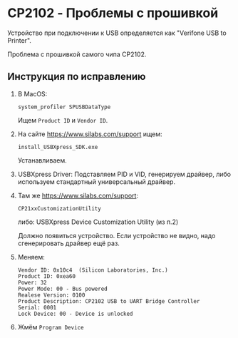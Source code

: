 # CP2102 - Проблемы с прошивкой

Устройство при подключении к USB определяется как "Verifone USB to Printer".

Проблема с прошивкой самого чипа CP2102.

## Инструкция по исправлению

1. В MacOS:

    ```
    system_profiler SPUSBDataType
    ```

    Ищем `Product ID` и `Vendor ID`.

2. На сайте https://www.silabs.com/support ищем:

    ```
    install_USBXpress_SDK.exe
    ```

    Устанавливаем.

3. USBXpress Driver: Подставляем PID и VID, генерируем драйвер, либо используем стандартный универсальный драйвер.

4. Там же https://www.silabs.com/support:

    ```
    CP21xxCustomizationUtility
    ```
    
    либо: USBXpress Device Customization Utility (из п.2)

    Должно появиться устройство. Если устройство не видно, надо сгенерировать драйвер ещё раз.

5. Меняем:
    
    ```
    Vendor ID: 0x10c4  (Silicon Laboratories, Inc.)
    Product ID: 0xea60
    Power: 32
    Power Mode: 00 - Bus powered
    Realese Version: 0100
    Product Description: CP2102 USB to UART Bridge Controller
    Serial: 0001
    Lock Device: 00 - Device is unlocked
    ```

6. Жмём `Program Device`


